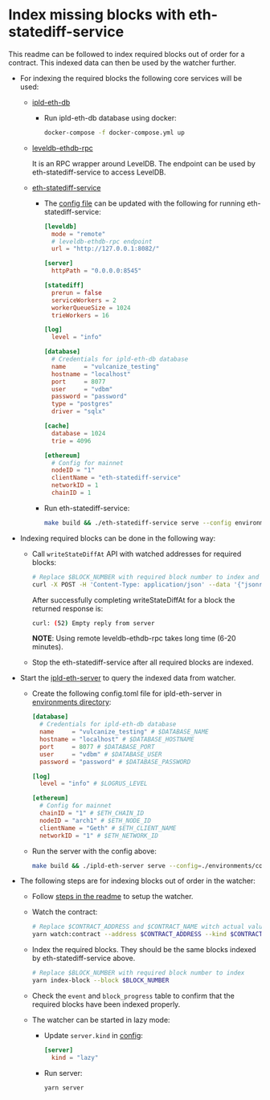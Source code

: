 # Index missing blocks with eth-statediff-service

This readme can be followed to index required blocks out of order for a contract. This indexed data can then be used by the watcher further.

* For indexing the required blocks the following core services will be used:

  * [ipld-eth-db](https://github.com/vulcanize/ipld-eth-db)

    * Run ipld-eth-db database using docker:

      ```bash
      docker-compose -f docker-compose.yml up
      ```
    
  * [leveldb-ethdb-rpc](https://github.com/vulcanize/leveldb-ethdb-rpc)

    It is an RPC wrapper around LevelDB. The endpoint can be used by eth-statediff-service to access LevelDB.

  * [eth-statediff-service](https://github.com/vulcanize/eth-statediff-service)

    * The [config file](https://github.com/vulcanize/eth-statediff-service/blob/sharding/environments/config.toml) can be updated with the following for running eth-statediff-service:

      ```toml
      [leveldb]
        mode = "remote"
        # leveldb-ethdb-rpc endpoint
        url = "http://127.0.0.1:8082/"

      [server]
        httpPath = "0.0.0.0:8545"

      [statediff]
        prerun = false
        serviceWorkers = 2
        workerQueueSize = 1024
        trieWorkers = 16

      [log]
        level = "info"

      [database]
        # Credentials for ipld-eth-db database
        name     = "vulcanize_testing"
        hostname = "localhost"
        port     = 8077
        user     = "vdbm"
        password = "password"
        type = "postgres"
        driver = "sqlx"

      [cache]
        database = 1024
        trie = 4096

      [ethereum]
        # Config for mainnet
        nodeID = "1"
        clientName = "eth-statediff-service"
        networkID = 1
        chainID = 1
      ```

    * Run eth-statediff-service:

      ```bash
      make build && ./eth-statediff-service serve --config environments/config.toml
      ```
  
* Indexing required blocks can be done in the following way:

  * Call `writeStateDiffAt` API with watched addresses for required blocks:

    ```bash
    # Replace $BLOCK_NUMBER with required block number to index and $CONTRACT_ADDRESS with the contract of interest.
    curl -X POST -H 'Content-Type: application/json' --data '{"jsonrpc":"2.0","method":"statediff_writeStateDiffAt","params":[$BLOCK_NUMBER, {"intermediateStateNodes":true,"intermediateStorageNodes":true,"includeBlock":true,"includeReceipts":true,"includeTD":true,"includeCode":true,"watchedAddresses":["$CONTRACT_ADDRESS"]}],"id":1}' "127.0.0.1":"8545"
    ```

    After successfully completing writeStateDiffAt for a block the returned response is:

    ```bash
    curl: (52) Empty reply from server
    ```

    **NOTE**: Using remote leveldb-ethdb-rpc takes long time (6-20 minutes).

  * Stop the eth-statediff-service after all required blocks are indexed.

* Start the [ipld-eth-server](https://github.com/vulcanize/eth-statediff-service) to query the indexed data from watcher.

  * Create the following config.toml file for ipld-eth-server in [environments directory](https://github.com/vulcanize/ipld-eth-server/tree/sharding/environments):

    ```toml
    [database]
      # Credentials for ipld-eth-db database
      name     = "vulcanize_testing" # $DATABASE_NAME
      hostname = "localhost" # $DATABASE_HOSTNAME
      port     = 8077 # $DATABASE_PORT
      user     = "vdbm" # $DATABASE_USER
      password = "password" # $DATABASE_PASSWORD

    [log]
      level = "info" # $LOGRUS_LEVEL

    [ethereum]
      # Config for mainnet
      chainID = "1" # $ETH_CHAIN_ID
      nodeID = "arch1" # $ETH_NODE_ID
      clientName = "Geth" # $ETH_CLIENT_NAME
      networkID = "1" # $ETH_NETWORK_ID
    ```
  
  * Run the server with the config above:

    ```bash
    make build && ./ipld-eth-server serve --config=./environments/config.toml --eth-server-graphql --log-level info
    ```

* The following steps are for indexing blocks out of order in the watcher:

  * Follow [steps in the readme](./README.md#setup) to setup the watcher.

  * Watch the contract:

    ```bash
    # Replace $CONTRACT_ADDRESS and $CONTRACT_NAME witch actual values
    yarn watch:contract --address $CONTRACT_ADDRESS --kind $CONTRACT_NAME --checkpoint true
    ```

  * Index the required blocks. They should be the same blocks indexed by eth-statediff-service above.

    ```bash
    # Replace $BLOCK_NUMBER with required block number to index
    yarn index-block --block $BLOCK_NUMBER
    ```
  
  * Check the `event` and `block_progress` table to confirm that the required blocks have been indexed properly.

  * The watcher can be started in lazy mode:

    * Update `server.kind` in [config](./environments/local.toml):

      ```toml
      [server]
        kind = "lazy"
      ```

    * Run server:

      ```bash
      yarn server
      ```
